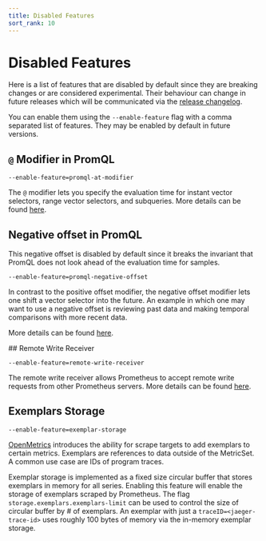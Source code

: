 ```yaml
---
title: Disabled Features
sort_rank: 10
---
```


# Disabled Features

Here is a list of features that are disabled by default since they are breaking changes or are considered experimental.
Their behaviour can change in future releases which will be communicated via the [release changelog](https://github.com/prometheus/prometheus/blob/main/CHANGELOG.md).

You can enable them using the `--enable-feature` flag with a comma separated list of features.
They may be enabled by default in future versions.

## `@` Modifier in PromQL

`--enable-feature=promql-at-modifier`

The `@` modifier lets you specify the evaluation time for instant vector selectors,
range vector selectors, and subqueries. More details can be found [here](querying/basics.md#modifier).

## Negative offset in PromQL

This negative offset is disabled by default since it breaks the invariant
that PromQL does not look ahead of the evaluation time for samples.

`--enable-feature=promql-negative-offset`

In contrast to the positive offset modifier, the negative offset modifier lets
one shift a vector selector into the future.  An example in which one may want
to use a negative offset is reviewing past data and making temporal comparisons
with more recent data.

More details can be found [here](querying/basics.md#offset-modifier).

## Remote Write Receiver

`--enable-feature=remote-write-receiver`

The remote write receiver allows Prometheus to accept remote write requests from other Prometheus servers. More details can be found [here](storage.md#overview).

## Exemplars Storage

`--enable-feature=exemplar-storage`

[OpenMetrics](https://github.com/OpenObservability/OpenMetrics/blob/main/specification/OpenMetrics.md#exemplars) introduces the ability for scrape targets to add exemplars to certain metrics. Exemplars are references to data outside of the MetricSet. A common use case are IDs of program traces.

Exemplar storage is implemented as a fixed size circular buffer that stores exemplars in memory for all series. Enabling this feature will enable the storage of exemplars scraped by Prometheus. The flag `storage.exemplars.exemplars-limit` can be used to control the size of circular buffer by # of exemplars. An exemplar with just a `traceID=<jaeger-trace-id>` uses roughly 100 bytes of memory via the in-memory exemplar storage.

